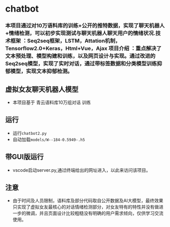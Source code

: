 # chatbot

### 本项目通过对10万语料库的训练+公开的推特数据，实现了聊天机器人+情绪检测，可以初步实现测试与聊天机器人聊天用户的情绪状况.技术框架 ：Seq2seq框架，LSTM，Attation机制，Tensorflow2.0+Keras，Html+Vue，Ajax  项目介绍 ：重点解决了文本预处理、模型构建和训练，以及网页设计与实现。通过改进的Seq2seq模型，实现了实时对话，通过带标签数据和分类模型训练抑郁模型，实现文本抑郁检测。

## 虚拟女友聊天机器人模型

* 本项目基于 青云语料库10万组对话 训练

## 运行

- 运行`chatbot2.py`<br>
- 自动加载`models/W--184-0.5949-.h5`

## 带GUI版运行

- vscode启动server.py,通过终端给出的网址进入，以此来访问该项目。

## 注意

* 由于时间及人员限制，语料库及部分代码取自公开数据及AI大模型，最终效果只实现了虚拟女友最核心的对话情绪检测部分，对女友特有的特性并没有做进一步的微调，并且页面设计比较粗糙没有明确的用户需求倾向，仅供学习交流使用。